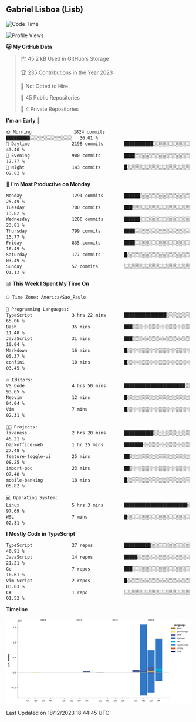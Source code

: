 ## Gabriel Lisboa (Lisb)

<!--START_SECTION:waka-->
![Code Time](http://img.shields.io/badge/Code%20Time-373%20hrs%2048%20mins-blue)

![Profile Views](http://img.shields.io/badge/Profile%20Views-0-blue)

**🐱 My GitHub Data** 

> 📦 45.2 kB Used in GitHub's Storage 
 > 
> 🏆 235 Contributions in the Year 2023
 > 
> 🚫 Not Opted to Hire
 > 
> 📜 45 Public Repositories 
 > 
> 🔑 4 Private Repositories 
 > 
**I'm an Early 🐤** 

```text
🌞 Morning                1824 commits        █████████░░░░░░░░░░░░░░░░   36.01 % 
🌆 Daytime                2198 commits        ███████████░░░░░░░░░░░░░░   43.40 % 
🌃 Evening                900 commits         ████░░░░░░░░░░░░░░░░░░░░░   17.77 % 
🌙 Night                  143 commits         █░░░░░░░░░░░░░░░░░░░░░░░░   02.82 % 
```
📅 **I'm Most Productive on Monday** 

```text
Monday                   1291 commits        ██████░░░░░░░░░░░░░░░░░░░   25.49 % 
Tuesday                  700 commits         ███░░░░░░░░░░░░░░░░░░░░░░   13.82 % 
Wednesday                1206 commits        ██████░░░░░░░░░░░░░░░░░░░   23.81 % 
Thursday                 799 commits         ████░░░░░░░░░░░░░░░░░░░░░   15.77 % 
Friday                   835 commits         ████░░░░░░░░░░░░░░░░░░░░░   16.49 % 
Saturday                 177 commits         █░░░░░░░░░░░░░░░░░░░░░░░░   03.49 % 
Sunday                   57 commits          ░░░░░░░░░░░░░░░░░░░░░░░░░   01.13 % 
```


📊 **This Week I Spent My Time On** 

```text
🕑︎ Time Zone: America/Sao_Paulo

💬 Programming Languages: 
TypeScript               3 hrs 22 mins       ████████████████░░░░░░░░░   65.06 % 
Bash                     35 mins             ███░░░░░░░░░░░░░░░░░░░░░░   11.48 % 
JavaScript               31 mins             ███░░░░░░░░░░░░░░░░░░░░░░   10.04 % 
Markdown                 16 mins             █░░░░░░░░░░░░░░░░░░░░░░░░   05.37 % 
confini                  10 mins             █░░░░░░░░░░░░░░░░░░░░░░░░   03.45 % 

🔥 Editors: 
VS Code                  4 hrs 50 mins       ███████████████████████░░   93.65 % 
Neovim                   12 mins             █░░░░░░░░░░░░░░░░░░░░░░░░   04.04 % 
Vim                      7 mins              █░░░░░░░░░░░░░░░░░░░░░░░░   02.31 % 

🐱‍💻 Projects: 
liveness                 2 hrs 20 mins       ███████████░░░░░░░░░░░░░░   45.21 % 
backoffice-web           1 hr 25 mins        ███████░░░░░░░░░░░░░░░░░░   27.48 % 
feature-toggle-ui        25 mins             ██░░░░░░░░░░░░░░░░░░░░░░░   08.25 % 
import-poc               23 mins             ██░░░░░░░░░░░░░░░░░░░░░░░   07.48 % 
mobile-banking           18 mins             █░░░░░░░░░░░░░░░░░░░░░░░░   05.82 % 

💻 Operating System: 
Linux                    5 hrs 3 mins        ████████████████████████░   97.69 % 
WSL                      7 mins              █░░░░░░░░░░░░░░░░░░░░░░░░   02.31 % 
```

**I Mostly Code in TypeScript** 

```text
TypeScript               27 repos            ██████████░░░░░░░░░░░░░░░   40.91 % 
JavaScript               14 repos            █████░░░░░░░░░░░░░░░░░░░░   21.21 % 
Go                       7 repos             ███░░░░░░░░░░░░░░░░░░░░░░   10.61 % 
Vim Script               2 repos             █░░░░░░░░░░░░░░░░░░░░░░░░   03.03 % 
C#                       1 repo              ░░░░░░░░░░░░░░░░░░░░░░░░░   01.52 % 
```



**Timeline**

![Lines of Code chart](https://raw.githubusercontent.com/tenlisboa/tenlisboa/main/assets/bar_graph.png)


 Last Updated on 18/12/2023 18:44:45 UTC
<!--END_SECTION:waka-->
